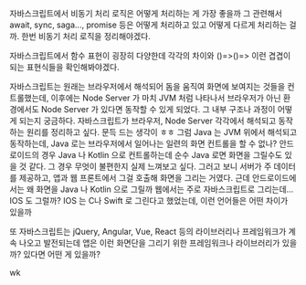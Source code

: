 자바스크립트에서 비동기 처리 로직은 어떻게 처리하는 게 가장 좋을까
그 관련해서 await, sync, saga..., promise 등은 어떻게 처리하고 있고 어떻게 다르게 처리하는 걸까. 한번 비동기 처리 로직을 정리해야겠다.


자바스크립트에서 함수 표현이 굉장히 다양한데
각각의 차이와 ()=>()=> 이런 겹겹이 되는 표현식들을 확인해봐야겠다.


자바스크립트는 원래는 브라우저에서 해석되어 돔을 움직여 화면에 보여지는 것들을 컨트롤했는데,
이후에는  Node Server 가 마치 JVM 처럼 나타나서 
브라우저가 아닌 환경에서도 Node Server 가 있다면 동작할 수 있게 되었다.
그 내부 구조나 과정이 어떻게 되는지 궁금하다.
자바스크립트가 브라우저, Node Server 각각에서 해석되고 동작하는 원리를 정리하고 싶다.
문득 드는 생각이 ㅎㅎ 그럼 Java 는 JVM 위에서 해석되고 동작하는데, Java 로는 브라우저에서 일어나는 일련의 화면 컨트롤을 할 수 없나? 안드로이드의 경우 Java 나 Kotlin 으로 컨트롤하는데 
순수 Java 로면 화면을 그릴수도 있을 것 같다. 그 경우 무엇이 불편한지 실제 느껴보고 싶다.
그러고 보니 서버가 주 데이터를 제공하고, 앱과 웹 프론트에서 그걸 호출해 화면을 그리는 거였다. 
근데 안드로이드에서는 왜 화면을 Java 나 Kotlin 으로 그릴까
웹에서는 주로 자바스크립트로 그리는데... 
IOS 도 그럴까?
IOS 는 C나 Swift 로 그린다고 했었는데, 이런 언어들은 어떤 차이가 있을까

또 자바스크립트는
jQuery, Angular, Vue, React 등의 라이브러리나 프레임워크가 계속 나오고 발전되는데
앱은 이런 화면단을 그리기 위한 프레임워크나 라이브러리가 있을까?
있다면 어떤 게 있을까?


wk
<!--stackedit_data:
eyJoaXN0b3J5IjpbODUzMjczMjA1LC02NTQyMTU2MzUsMTU3ND
A3OTgwLDU3NDMzMjAwMl19
-->